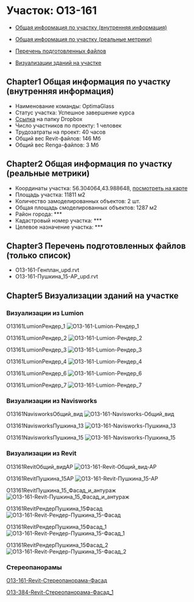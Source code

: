 # Участок: O13-161

* [Общая информация по участку (внутренняя информация)](#Chapter1)

* [Общая информация по участку (реальные метрики)](#Chapter2)

* [Перечень подготовленных файлов](#Chapter3)

* [Визуализации зданий на участке](#Chapter5)

## <a id="test">Chapter1</a> Общая информация по участку (внутренняя информация)
+ Наименование команды: OptimaGlass
+ Статус участка: Успешное завершение курса
+ [Ссылка](https://www.dropbox.com/sh/wvvgv1nw1iqred9/AADYEJUVkSmPycTAaSnpY0QYa/O13_161?dl=0) на папку Dropbox
+ Число участников по проекту: 1 человек
+ Трудозатраты на проект: 40 часов
+ Общий вес Revit-файлов: 146 Мб
+ Общий вес Renga-файлов: 3 Мб
## <a id="test">Chapter2</a> Общая информация по участку (реальные метрики)
+ Координаты участка: 56.304064,43.988648, [посмотреть на карте]("yandex.ru/maps/47/nizhny-novgorod/?ll=56.304064%2C43.988648&z=19")
+ Площадь участка: 11811 м2
+ Количество замоделированных объектов: 2 шт.
+ Общая площадь смоделированных объектов: 1287 м2
+ Район города: *** 
+ Кадастровый номер участка: *** 
+ Целевое назначение участка: *** 
## <a id="test">Chapter3</a> Перечень подготовленных файлов (только список)
+ О13-161-Генплан_upd.rvt
+ О13-161-Пушкина_15-АР_upd.rvt
## <a id="test">Chapter5</a> Визуализации зданий на участке
### Визуализации из Lumion
O13161LumionРендер_1
![O13-161-Lumion-Рендер_1](/Images/O13_161/O13-161-Lumion-Рендер_1_Compressed.jpg)

O13161LumionРендер_2
![O13-161-Lumion-Рендер_2](/Images/O13_161/O13-161-Lumion-Рендер_2_Compressed.jpg)

O13161LumionРендер_3
![O13-161-Lumion-Рендер_3](/Images/O13_161/O13-161-Lumion-Рендер_3_Compressed.jpg)

O13161LumionРендер_4
![O13-161-Lumion-Рендер_4](/Images/O13_161/O13-161-Lumion-Рендер_4_Compressed.jpg)

O13161LumionРендер_6
![O13-161-Lumion-Рендер_6](/Images/O13_161/O13-161-Lumion-Рендер_6_Compressed.jpg)

O13161LumionРендер_7
![O13-161-Lumion-Рендер_7](/Images/O13_161/O13-161-Lumion-Рендер_7_Compressed.jpg)

### Визуализации из Navisworks
O13161NavisworksОбщий_вид
![O13-161-Navisworks-Общий_вид](/Images/O13_161/O13-161-Navisworks-Общий_вид_Compressed.jpg)

O13161NavisworksПушкина_13
![O13-161-Navisworks-Пушкина_13](/Images/O13_161/O13-161-Navisworks-Пушкина_13_Compressed.jpg)

O13161NavisworksПушкина_15
![O13-161-Navisworks-Пушкина_15](/Images/O13_161/O13-161-Navisworks-Пушкина_15_Compressed.jpg)

### Визуализации из Revit
O13161RevitОбщий_видАР
![O13-161-Revit-Общий_вид-АР](/Images/O13_161/O13-161-Revit-Общий_вид-АР_Compressed.jpg)

O13161RevitПушкина_15АР
![O13-161-Revit-Пушкина_15-АР](/Images/O13_161/O13-161-Revit-Пушкина_15-АР_Compressed.jpg)

O13161RevitПушкина_15_Фасад_и_антураж
![O13-161-Revit-Пушкина_15_Фасад_и_антураж](/Images/O13_161/O13-161-Revit-Пушкина_15_Фасад_и_антураж_Compressed.jpg)

O13161RevitРендерПушкина_15Фасад
![O13-161-Revit-Рендер-Пушкина_15-Фасад](/Images/O13_161/O13-161-Revit-Рендер-Пушкина_15-Фасад_Compressed.jpg)

O13161RevitРендерПушкина_15Фасад_1
![O13-161-Revit-Рендер-Пушкина_15-Фасад_1](/Images/O13_161/O13-161-Revit-Рендер-Пушкина_15-Фасад_1_Compressed.jpg)

O13161RevitРендерПушкина_15Фасад_2
![O13-161-Revit-Рендер-Пушкина_15-Фасад_2](/Images/O13_161/O13-161-Revit-Рендер-Пушкина_15-Фасад_2_Compressed.jpg)

### Стереопанорамы
[O13-161-Revit-Стереопанорама-Фасад](https://pano.autodesk.com/pano.html?url=jpgs/973e1fa7-51d6-48d0-a7a0-b3eb035d6898&version=2)

[O13-384-Revit-Стереопанорама-Фасад_1](https://pano.autodesk.com/pano.html?url=jpgs/65b5de15-9685-4999-bb98-499ff53e2eaf&version=2)


